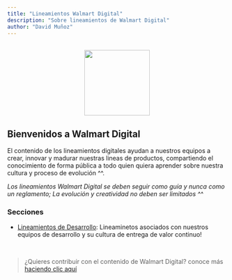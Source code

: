 ```yaml
---
title: "Lineamientos Walmart Digital"
description: "Sobre lineamientos de Walmart Digital"
author: "David Muñoz"
---
```


<p align="center">
<br />
<img height="150px"  src="https://upload.wikimedia.org/wikipedia/commons/thumb/1/1f/Walmart_Chile_Logo_1.svg/1280px-Walmart_Chile_Logo_1.svg.png" />
<br />
</p>

## Bienvenidos a Walmart Digital

El contenido de los lineamientos digitales ayudan a nuestros equipos a crear, innovar y madurar nuestras lineas de productos, compartiendo el conocimiento de forma pública a todo quien quiera aprender sobre nuestra cultura y proceso de evolución ^^.

*Los lineamientos Walmart Digital se deben seguir como guía y nunca como un reglamento; La evolución y creatividad no deben ser limitados ^^*

### Secciones

- [Lineamientos de Desarrollo](/es/development/commit-message.md): Lineaminetos asociados con nuestros equipos de desarrollo y su cultura de entrega de valor continuo!
 <br />

> ¿Quieres contribuir con el contenido de Walmart Digital?
conoce más [haciendo clic aquí](/es/how-to-contribute.md)